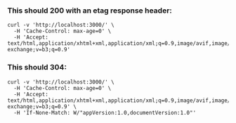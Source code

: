### This should 200 with an etag response header:

```
curl -v 'http://localhost:3000/' \
  -H 'Cache-Control: max-age=0' \
  -H 'Accept: text/html,application/xhtml+xml,application/xml;q=0.9,image/avif,image/webp,image/apng,*/*;q=0.8,application/signed-exchange;v=b3;q=0.9'
```

### This should 304:

```
curl -v 'http://localhost:3000/' \
  -H 'Cache-Control: max-age=0' \
  -H 'Accept: text/html,application/xhtml+xml,application/xml;q=0.9,image/avif,image/webp,image/apng,*/*;q=0.8,application/signed-exchange;v=b3;q=0.9' \
  -H 'If-None-Match: W/"appVersion:1.0,documentVersion:1.0"'
```
